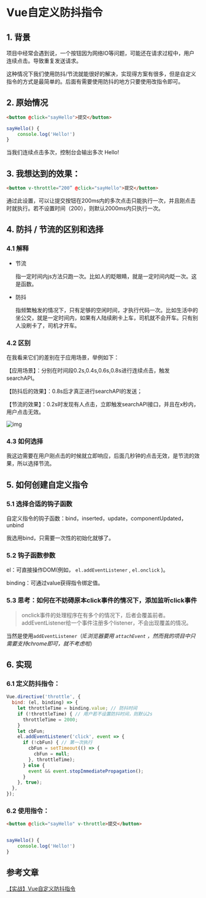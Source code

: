 
# Vue自定义防抖指令

## 1. 背景

项目中经常会遇到说，一个按钮因为网络IO等问题，可能还在请求过程中，用户连续点击。导致重复发送请求。

这种情况下我们使用防抖/节流就能很好的解决，实现得方案有很多，但是自定义指令的方式是最简单的。后面有需要使用防抖的地方只要使用改指令即可。

## 2. 原始情况

```html
<button @click="sayHello">提交</button>
```

```js
sayHello() {
    console.log('Hello!')
}
```

当我们连续点击多次，控制台会输出多次 Hello!

## 3. 我想达到的效果：

```html
<button v-throttle=“200” @click="sayHello">提交</button>
```

通过此设置，可以让提交按钮在200ms内的多次点击只能执行一次，并且刚点击时就执行。若不设置时间（200），则默认2000ms内只执行一次。

## 4. 防抖 / 节流的区别和选择

### 4.1 解释

- 节流

  指一定时间内js方法只跑一次。比如人的眨眼睛，就是一定时间内眨一次。这是函数。 

- 防抖

  指频繁触发的情况下，只有足够的空闲时间，才执行代码一次。比如生活中的坐公交，就是一定时间内，如果有人陆续刷卡上车，司机就不会开车。只有别人没刷卡了，司机才开车。

### 4.2 区别

在我看来它们的差别在于应用场景，举例如下：

【应用场景】：分别在时间段0.2s,0.4s,0.6s,0.8s进行连续点击，触发searchAPI。

【防抖后的效果】：0.8s后才真正进行searchAPI的发送；

【节流的效果】：0.2s时发现有人点击，立即触发searchAPI接口，并且在x秒内，用户点击无效。

![img](https://cdn.jsdelivr.net/gh/MrJackC/PicGoImages/other/202404230945516.webp)

### 4.3 如何选择

我这边需要在用户刚点击的时候就立即响应，后面几秒钟的点击无效，是节流的效果，所以选择节流。

## 5. 如何创建自定义指令

### 5.1 选择合适的钩子函数

自定义指令的钩子函数：bind，inserted，update，componentUpdated，unbind

我选用bind，只需要一次性的初始化就够了。

### 5.2 钩子函数参数

el：可直接操作DOM(例如， `el.addEventListener` , `el.onclick` )。

binding：可通过value获得指令绑定值。

### 5.3 思考：如何在不妨碍原本click事件的情况下，添加监听click事件

> onclick事件的处理程序在有多个的情况下，后者会覆盖前者。addEventListener给一个事件注册多个listener，不会出现覆盖的情况。

当然是使用`addEventListener`（*IE浏览器要用 `attachEvent` ，然而我的项目中只需要支持chrome即可，就不考虑啦*）

## 6. 实现

### 6.1 定义防抖指令：

```js
Vue.directive('throttle', {
  bind: (el, binding) => {
    let throttleTime = binding.value; // 防抖时间
    if (!throttleTime) { // 用户若不设置防抖时间，则默认2s
      throttleTime = 2000;
    }
    let cbFun;
    el.addEventListener('click', event => {
      if (!cbFun) { // 第一次执行
        cbFun = setTimeout(() => {
          cbFun = null;
        }, throttleTime);
      } else {
        event && event.stopImmediatePropagation();
      }
    }, true);
  },
});
```

### 6.2 使用指令：

```html
<button @click="sayHello" v-throttle>提交</button>
```

```js

sayHello() {
    console.log('Hello!')
}
```

## 参考文章

[【实战】Vue自定义防抖指令](https://juejin.cn/post/6844903944653651981)

